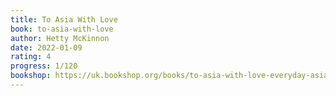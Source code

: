 ```yaml
---
title: To Asia With Love
book: to-asia-with-love
author: Hetty McKinnon
date: 2022-01-09
rating: 4
progress: 1/120
bookshop: https://uk.bookshop.org/books/to-asia-with-love-everyday-asian-recipes-and-stories-from-the-heart/9783791386836?aid=9613
---
```

